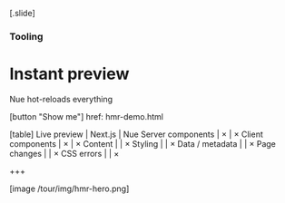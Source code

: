 
[.slide]
  ### Tooling
  # Instant preview
  Nue hot-reloads everything

  [button "Show me"]
    href: hmr-demo.html

  [table]
    Live preview          | Next.js | Nue
    Server components     | ×       | ×
    Client components     | ×       | ×
    Content               |         | ×
    Styling               |         | ×
    Data / metadata       |         | ×
    Page changes          |         | ×
    CSS errors            |         | ×

  +++

  [image /tour/img/hmr-hero.png]
